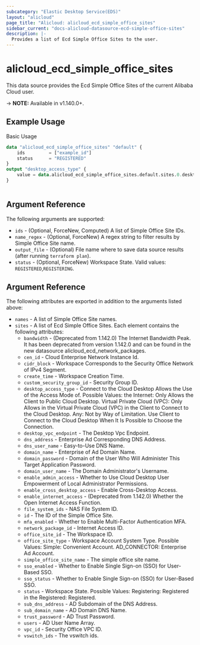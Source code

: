 ```yaml
---
subcategory: "Elastic Desktop Service(EDS)"
layout: "alicloud"
page_title: "Alicloud: alicloud_ecd_simple_office_sites"
sidebar_current: "docs-alicloud-datasource-ecd-simple-office-sites"
description: |-
  Provides a list of Ecd Simple Office Sites to the user.
---
```


# alicloud\_ecd\_simple\_office\_sites

This data source provides the Ecd Simple Office Sites of the current Alibaba Cloud user.

-> **NOTE:** Available in v1.140.0+.

## Example Usage

Basic Usage

```terraform
data "alicloud_ecd_simple_office_sites" "default" {
	ids         = ["example_id"]
	status      = "REGISTERED"
}
output "desktop_access_type" {
	value = data.alicloud_ecd_simple_office_sites.default.sites.0.desktop_access_type
}
            
```

## Argument Reference

The following arguments are supported:

* `ids` - (Optional, ForceNew, Computed)  A list of Simple Office Site IDs.
* `name_regex` - (Optional, ForceNew) A regex string to filter results by Simple Office Site name.
* `output_file` - (Optional) File name where to save data source results (after running `terraform plan`).
* `status` - (Optional, ForceNew) Workspace State. Valid values: `REGISTERED`,`REGISTERING`. 

## Argument Reference

The following attributes are exported in addition to the arguments listed above:

* `names` - A list of Simple Office Site names.
* `sites` - A list of Ecd Simple Office Sites. Each element contains the following attributes:
	* `bandwidth` - (Deprecated from 1.142.0) The Internet Bandwidth Peak. It has been deprecated from version 1.142.0 and can be found in the new datasource alicloud_ecd_network_packages.
	* `cen_id` - Cloud Enterprise Network Instance Id.
	* `cidr_block` - Workspace Corresponds to the Security Office Network of IPv4 Segment.
	* `create_time` - Workspace Creation Time.
	* `custom_security_group_id` - Security Group ID.
	* `desktop_access_type` - Connect to the Cloud Desktop Allows the Use of the Access Mode of. Possible Values: the Internet: Only Allows the Client to Public Cloud Desktop. Virtual Private Cloud (VPC): Only Allows in the Virtual Private Cloud (VPC) in the Client to Connect to the Cloud Desktop. Any: Not by Way of Limitation. Use Client to Connect to the Cloud Desktop When It Is Possible to Choose the Connection.
	* `desktop_vpc_endpoint` - The Desktop Vpc Endpoint.
	* `dns_address` - Enterprise Ad Corresponding DNS Address.
	* `dns_user_name` - Easy-to-Use DNS Name.
	* `domain_name` - Enterprise of Ad Domain Name.
	* `domain_password` - Domain of the User Who Will Administer This Target Application Password.
	* `domain_user_name` - The Domain Administrator's Username.
	* `enable_admin_access` - Whether to Use Cloud Desktop User Empowerment of Local Administrator Permissions.
	* `enable_cross_desktop_access` - Enable Cross-Desktop Access.
	* `enable_internet_access` - (Deprecated from 1.142.0) Whether the Open Internet Access Function.	
	* `file_system_ids` - NAS File System ID.
	* `id` - The ID of the Simple Office Site.
	* `mfa_enabled` - Whether to Enable Multi-Factor Authentication MFA.
	* `network_package_id` - Internet Access ID.
	* `office_site_id` - The Workspace ID.
	* `office_site_type` - Workspace Account System Type. Possible Values: Simple: Convenient Account. AD_CONNECTOR: Enterprise Ad Account.
	* `simple_office_site_name` - The simple office site name.
	* `sso_enabled` - Whether to Enable Single Sign-on (SSO) for User-Based SSO.
	* `sso_status` - Whether to Enable Single Sign-on (SSO) for User-Based SSO.
	* `status` - Workspace State. Possible Values: Registering: Registered in the Registered: Registered.
	* `sub_dns_address` - AD Subdomain of the DNS Address.
	* `sub_domain_name` - AD Domain DNS Name.
	* `trust_password` - AD Trust Password.
	* `users` - AD User Name Array.
	* `vpc_id` - Security Office VPC ID.
	* `vswitch_ids` - The vswitch ids.